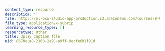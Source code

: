 ```yaml
---
content_type: resource
description: ''
file: https://ol-ocw-studio-app-production.s3.amazonaws.com/courses/8-01sc-classical-mechanics-fall-2016/8670e1a821682e91a9ff9ecfe601f91d_otGGuHt36XA.srt
file_type: application/x-subrip
learning_resource_types: []
resourcetype: Other
title: 3play caption file
uid: 8670e1a8-2168-2e91-a9ff-9ecfe601f91d
---
```

